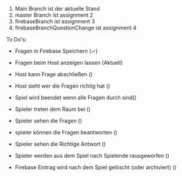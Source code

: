 1. Main Branch ist der aktuelle Stand
2. master Branch ist assignment 2
3. firebaseBranch ist assignment 3
4. firebaseBranchQuestionChange ist assignment 4

To Do's:
- Fragen in Firebase Speichern (✓)
- Fragen beim Host anzeigen lassen (Aktuell)
- Host kann Frage abschließen ()
- Host sieht wer die Fragen richtig hat ()
- Spiel wird beendet wenn alle Fragen durch sind()

- Spieler treten dem Raum bei ()
- Spieler sehen die Fragen ()
- spieler können die Fragen beantworten ()
- Spieler sehen die Richtige Antwort ()
- Spieler werden aus dem Spiel nach Spielende rausgeworfen ()

- Firebase Eintrag wird nach dem Spiel gelöscht (oder archiviert) ()
